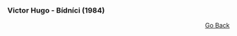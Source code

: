 ### Victor Hugo - Bídníci (1984)


<p align="right">
  <a href="https://github.com/neostetic/maturita">Go Back</a>
</p>
